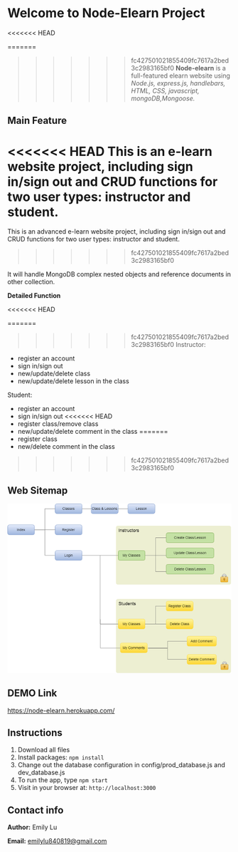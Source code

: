 # Welcome to Node-Elearn Project #


<<<<<<< HEAD

=======
>>>>>>> fc427501021855409fc7617a2bed3c2983165bf0
**Node-elearn** is a full-featured elearn website using *Node.js, express.js, handlebars, HTML, CSS, javascript,
	mongoDB,Mongoose.*


## Main Feature ##

<<<<<<< HEAD
This is an e-learn website project, including sign in/sign out and CRUD functions for two user types: instructor and student.
=======
This is an advanced e-learn website project, including sign in/sign out and CRUD functions for two user types: instructor and student.
>>>>>>> fc427501021855409fc7617a2bed3c2983165bf0

It will handle MongoDB complex nested objects and reference documents in other collection.

**Detailed Function**


<<<<<<< HEAD

=======
>>>>>>> fc427501021855409fc7617a2bed3c2983165bf0
Instructor:

-  register an account
-  sign in/sign out
-  new/update/delete class
-  new/update/delete lesson in the class

Student:

-  register an account
-  sign in/sign out
<<<<<<< HEAD
-  register class/remove class
-  new/update/delete comment in the class
=======
-  register class
-  new/delete comment in the class
>>>>>>> fc427501021855409fc7617a2bed3c2983165bf0


## Web Sitemap ##

![image](https://github.com/jints0819/node-elearn/blob/master/Sitemap.png)

## DEMO Link ##
https://node-elearn.herokuapp.com/


## Instructions ##
1. Download all files
2. Install packages: `npm install`
3. Change out the database configuration in config/prod_database.js and dev_database.js
4. To run the app, type `npm start`
6. Visit in your browser at: `http://localhost:3000`


## Contact info ##
**Author:** Emily Lu

**Email:** emilylu840819@gmail.com

